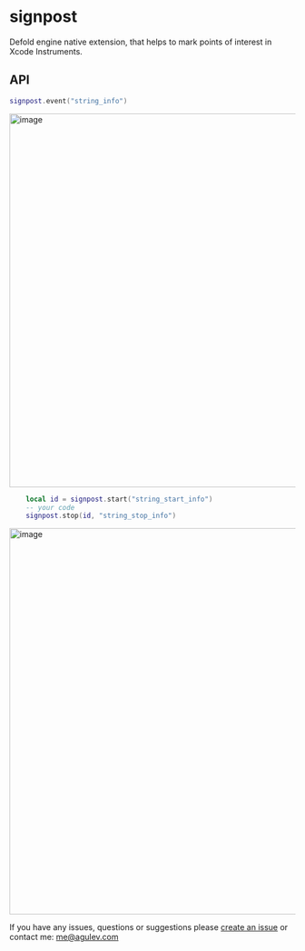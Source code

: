 # signpost
Defold engine native extension, that helps to mark points of interest in Xcode Instruments.

## API

```Lua
signpost.event("string_info")
```
<img width="659" alt="image" src="https://user-images.githubusercontent.com/2209596/171815074-cc5c4def-b565-40a5-8f1b-ce0a387b73ab.png">



```Lua
	local id = signpost.start("string_start_info")
	-- your code
	signpost.stop(id, "string_stop_info")
```
<img width="681" alt="image" src="https://user-images.githubusercontent.com/2209596/171813998-cf59bef7-ee40-4438-9ec4-be10d5fead6f.png">

If you have any issues, questions or suggestions please [create an issue](https://github.com/AGulev/extension-signpost/issues) or contact me: me@agulev.com
